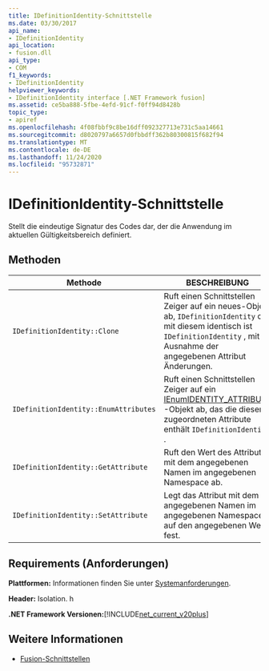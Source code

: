 ```yaml
---
title: IDefinitionIdentity-Schnittstelle
ms.date: 03/30/2017
api_name:
- IDefinitionIdentity
api_location:
- fusion.dll
api_type:
- COM
f1_keywords:
- IDefinitionIdentity
helpviewer_keywords:
- IDefinitionIdentity interface [.NET Framework fusion]
ms.assetid: ce5ba888-5fbe-4efd-91cf-f0ff94d8428b
topic_type:
- apiref
ms.openlocfilehash: 4f08fbbf9c8be16dff092327713e731c5aa14661
ms.sourcegitcommit: d8020797a6657d0fbbdff362b80300815f682f94
ms.translationtype: MT
ms.contentlocale: de-DE
ms.lasthandoff: 11/24/2020
ms.locfileid: "95732871"
---
```

# <a name="idefinitionidentity-interface"></a>IDefinitionIdentity-Schnittstelle

Stellt die eindeutige Signatur des Codes dar, der die Anwendung im aktuellen Gültigkeitsbereich definiert.  
  
## <a name="methods"></a>Methoden  
  
|Methode|BESCHREIBUNG|  
|------------|-----------------|  
|`IDefinitionIdentity::Clone`|Ruft einen Schnittstellen Zeiger auf ein neues-Objekt ab, `IDefinitionIdentity` das mit diesem identisch ist `IDefinitionIdentity` , mit Ausnahme der angegebenen Attribut Änderungen.|  
|`IDefinitionIdentity::EnumAttributes`|Ruft einen Schnittstellen Zeiger auf ein [IEnumIDENTITY_ATTRIBUTE](ienumidentity-attribute-interface.md) -Objekt ab, das die diesem zugeordneten Attribute enthält `IDefinitionIdentity` .|  
|`IDefinitionIdentity::GetAttribute`|Ruft den Wert des Attributs mit dem angegebenen Namen im angegebenen Namespace ab.|  
|`IDefinitionIdentity::SetAttribute`|Legt das Attribut mit dem angegebenen Namen im angegebenen Namespace auf den angegebenen Wert fest.|  
  
## <a name="requirements"></a>Requirements (Anforderungen)  

 **Plattformen:** Informationen finden Sie unter [Systemanforderungen](../../get-started/system-requirements.md).  
  
 **Header:** Isolation. h  
  
 **.NET Framework Versionen:**[!INCLUDE[net_current_v20plus](../../../../includes/net-current-v20plus-md.md)]  
  
## <a name="see-also"></a>Weitere Informationen

- [Fusion-Schnittstellen](fusion-interfaces.md)
